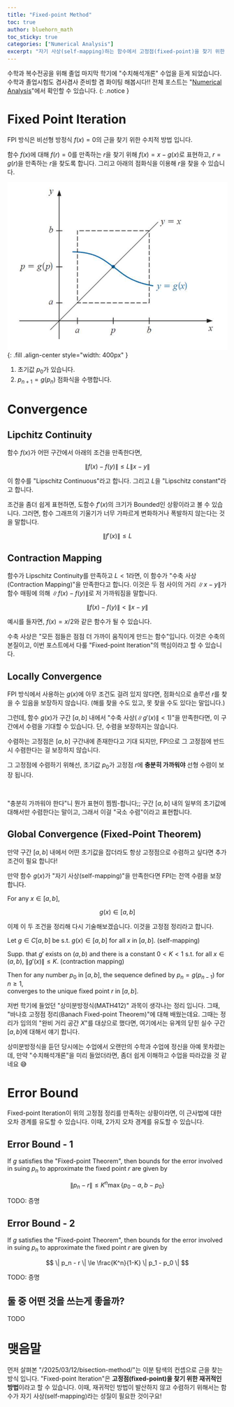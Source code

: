 ```yaml
---
title: "Fixed-point Method"
toc: true
author: bluehorn_math
toc_sticky: true
categories: ["Numerical Analysis"]
excerpt: "자기 사상(self-mapping)하는 함수에서 고정점(fixed-point)을 찾기 위한 재귀적 방법에 대해"
---
```


수학과 복수전공을 위해 졸업 마지막 학기에 "수치해석개론" 수업을 듣게 되었습니다. 수학과 졸업시험도 겸사겸사 준비할 겸 화이팅 해봅시다!! 전체 포스트는 "[Numerical Analysis](/categories/numerical-analysis)"에서 확인할 수 있습니다.
{: .notice }

# Fixed Point Iteration

FPI 방식은 비선형 방정식 $f(x) = 0$의 근을 찾기 위한 수치적 방법 입니다.

함수 $f(x)$에 대해 $f(r) = 0$를 만족하는 $r$을 찾기 위해 $f(x) = x - g(x)$로 표현하고, $r = g(r)$을 만족하는 $r$을 찾도록 합니다. 그리고 아래의 점화식을 이용해 $r$을 찾을 수 있습니다.

![](/images/mathematics/numerical-analysis/fixed-point.png){: .fill .align-center style="width: 400px" }

<div class="theorem" markdown="1">

1. 초기값 $p_0$가 있습니다.
2. $p_{n+1} = g(p_n)$ 점화식을 수행합니다.

</div>

# Convergence

## Lipchitz Continuity

함수 $f(x)$가 어떤 구간에서 아래의 조건을 만족한다면,

$$
\|f(x) - f(y) \| \le L \| x - y \|
$$

이 함수를 "Lipschitz Continuous"라고 합니다. 그리고 $L$을 "Lipschitz constant"라고 합니다.

조건을 좀더 쉽게 표현하면, 도함수 $f'(x)$의 크기가 Bounded인 상황이라고 볼 수 있습니다. 그러면, 함수 그래프의 기울기가 너무 가파르게 변화하거나 폭발하지 않는다는 것을 말합니다.

$$
\| f'(x) \| \le L
$$

## Contraction Mapping

함수가 Lipschitz Continuity를 만족하고 $L < 1$라면, 이 함수가 "수축 사상(Contraction Mapping)"을 만족한다고 합니다. 이것은 두 점 사이의 거리 $\| x - y\|$가 함수 매핑에 의해 $\| f(x) - f(y) \|$로 저 가까워짐을 말합니다.

$$
\|f(x) - f(y) \| < \| x - y \|
$$

예시를 들자면, $f(x) = x/2$와 같은 함수가 될 수 있습니다.

수축 사상은 "모든 점들은 점점 더 가까이 움직이게 만드는 함수"입니다. 이것은 수축의 본질이고, 이번 포스트에서 다룰 "Fixed-point Iteration"의 핵심이라고 할 수 있습니다.

## Locally Convergence

FPI 방식에서 사용하는 $g(x)$에 아무 조건도 걸려 있지 않다면, 점화식으로 솔루션 $r$를 찾을 수 있음을 보장하지 않습니다. (해를 찾을 수도 있고, 못 찾을 수도 있다는 말입니다.)

그런데, 함수 $g(x)$가 구간 $[a, b]$ 내에서 "수축 사상($\| g'(x) \| < 1$)"을 만족한다면, 이 구간에서 수렴을 기대할 수 있습니다. 단, 수렴을 보장하지는 않습니다.

수렴하는 고정점은 $[a, b]$ 구간내에 존재한다고 기대 되지만, FPI으로 그 고정점에 반드시 수렴한다는 걸 보장하지 않습니다.

그 고정점에 수렴하기 위해선,  초기값 $p_0$가 고정점 $r$에 **충분히 가까워야** 선형 수렴이 보장 됩니다.

<br/>

"충분히 가까워야 한다"니 뭔가 표현이 찜찜-합니다;; 구간 $[a, b]$ 내의 일부의 초기값에 대해서만 수렴한다는 말이고, 그래서 이걸 "국소 수렴"이라고 표현합니다.


## Global Convergence (Fixed-Point Theorem)

만약 구간 $[a, b]$ 내에서 어떤 초기값을 잡더라도 항상 고정점으로 수렴하고 싶다면 추가 조건이 필요 합니다!

만약 함수 $g(x)$가  "자기 사상(self-mapping)"을 만족한다면 FPI는 전역 수렴을 보장 합니다.

<div class="definition" markdown="1">

For any $x \in [a, b]$,

$$
g(x) \in [a, b]
$$

</div>

이제 이 두 조건을 정리해 다시 기술해보겠습니다. 이것을 고정점 정리라고 합니다.

<div class="theorem" markdown="1">

Let $g \in C[a, b]$ be s.t. $g(x) \in [a, b]$ for all $x$ in $[a, b]$. (self-mapping)

Supp. that $g'$ exists on $(a, b)$ and there is a constant $0 < K < 1$ s.t. for all $x \in (a, b)$, $\| g'(x) \| \le K$. (contraction mapping)

Then for any number $p_0$ in $[a, b]$, the sequence defined by $p_n = g(p_{n-1})$ for $n \ge 1$,<br/>
converges to the unique fixed point $r$ in $[a, b]$.

</div>

저번 학기에 들었던 "상미분방정식(MATH412)" 과목이 생각나는 정리 입니다. 그때, "바나흐 고정점 정리(Banach Fixed-point Theorem)"에 대해 배웠는데요. 그때는 정리가 임의의 "완비 거리 공간 $X$"를 대상으로 했다면, 여기에서는 유계의 닫힌 실수 구간 $[a, b]$에 대해서 얘기 합니다.

상미분방정식을 듣던 당시에는 수업에서 오랜만의 수학과 수업에 정신을 아예 못차렸는데, 만약 "수치해석개론"을 미리 들었더라면, 좀더 쉽게 이해하고 수업을 따라갔을 것 같네요 😅


# Error Bound

Fixed-point Iteration이 위의 고정점 정리를 만족하는 상황이라면, 이 근사법에 대한 오차 경계를 유도할 수 있습니다. 이때, 2가지 오차 경계를 유도할 수 있습니다.

## Error Bound - 1

<div class="theorem" markdown="1">

If $g$ satisfies the "Fixed-point Theorem", then bounds for the error involved in suing $p_n$ to approximate the fixed point $r$ are given by

$$
\| p_n - r \| \le K^n \max \left\{ p_0 - a, b - p_0 \right\}
$$

</div>

TODO: 증명

## Error Bound - 2

<div class="theorem" markdown="1">

If $g$ satisfies the "Fixed-point Theorem", then bounds for the error involved in suing $p_n$ to approximate the fixed point $r$ are given by

$$
\| p_n - r \| \le \frac{K^n}{1-K} \| p_1 - p_0 \|
$$

</div>

TODO: 증명

## 둘 중 어떤 것을 쓰는게 좋을까?

TODO

# 맺음말

먼저 살펴본 "/2025/03/12/bisection-method/"는 이분 탐색의 컨셉으로 근을 찾는 방식 입니다. "Fixed-point Iteration"은 **고정점(fixed-point)을 찾기 위한 재귀적인 방법**이라고 할 수 있습니다. 이때, 재귀적인 방법이 발산하지 않고 수렴하기 위해서는 함수가 자기 사상(self-mapping)라는 성질이 필요한 것이구요!
